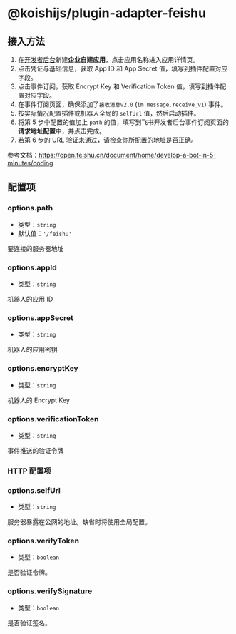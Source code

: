 # @koishijs/plugin-adapter-feishu

## 接入方法

1. 在[开发者后台](https://open.feishu.cn/app/)新建**企业自建应用**，点击应用名称进入应用详情页。
2. 点击凭证与基础信息，获取 App ID 和 App Secret 值，填写到插件配置对应字段。
3. 点击事件订阅，获取 Encrypt Key 和 Verification Token 值，填写到插件配置对应字段。
4. 在事件订阅页面，确保添加了`接收消息v2.0` (`im.message.receive_v1`) 事件。
5. 按实际情况配置插件或机器人全局的 `selfUrl` 值，然后启动插件。
6. 将第 5 步中配置的值加上 `path` 的值，填写到飞书开发者后台事件订阅页面的**请求地址配置**中，并点击完成。
7. 若第 6 步的 URL 验证未通过，请检查你所配置的地址是否正确。

参考文档：<https://open.feishu.cn/document/home/develop-a-bot-in-5-minutes/coding>

## 配置项

### options.path

- 类型：`string`
- 默认值：`'/feishu'`

要连接的服务器地址

### options.appId

- 类型：`string`

机器人的应用 ID

### options.appSecret

- 类型：`string`

机器人的应用密钥

### options.encryptKey

- 类型：`string`

机器人的 Encrypt Key

### options.verificationToken

- 类型：`string`

事件推送的验证令牌

### HTTP 配置项

### options.selfUrl

- 类型：`string`

服务器暴露在公网的地址。缺省时将使用全局配置。

### options.verifyToken

- 类型：`boolean`

是否验证令牌。

### options.verifySignature

- 类型：`boolean`

是否验证签名。
